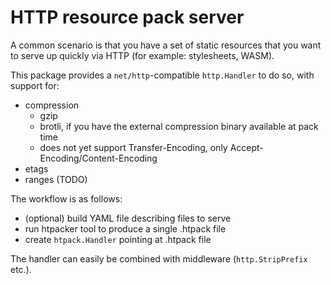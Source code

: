 # HTTP resource pack server

A common scenario is that you have a set of static resources that you want to
serve up quickly via HTTP (for example: stylesheets, WASM).

This package provides a `net/http`-compatible `http.Handler` to do so, with
support for:
- compression
  - gzip
  - brotli, if you have the external compression binary available at pack time
  - does not yet support Transfer-Encoding, only Accept-Encoding/Content-Encoding
- etags
- ranges (TODO)

The workflow is as follows:
- (optional) build YAML file describing files to serve
- run htpacker tool to produce a single .htpack file
- create `htpack.Handler` pointing at .htpack file

The handler can easily be combined with middleware (`http.StripPrefix` etc.).
